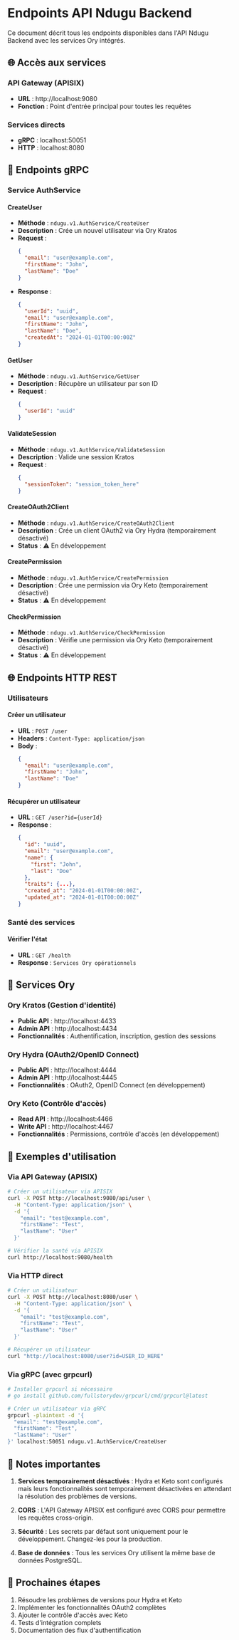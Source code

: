 # Endpoints API Ndugu Backend

Ce document décrit tous les endpoints disponibles dans l'API Ndugu Backend avec les services Ory intégrés.

## 🌐 Accès aux services

### API Gateway (APISIX)
- **URL** : http://localhost:9080
- **Fonction** : Point d'entrée principal pour toutes les requêtes

### Services directs
- **gRPC** : localhost:50051
- **HTTP** : localhost:8080

## 📡 Endpoints gRPC

### Service AuthService

#### CreateUser
- **Méthode** : `ndugu.v1.AuthService/CreateUser`
- **Description** : Crée un nouvel utilisateur via Ory Kratos
- **Request** :
  ```json
  {
    "email": "user@example.com",
    "firstName": "John",
    "lastName": "Doe"
  }
  ```
- **Response** :
  ```json
  {
    "userId": "uuid",
    "email": "user@example.com",
    "firstName": "John",
    "lastName": "Doe",
    "createdAt": "2024-01-01T00:00:00Z"
  }
  ```

#### GetUser
- **Méthode** : `ndugu.v1.AuthService/GetUser`
- **Description** : Récupère un utilisateur par son ID
- **Request** :
  ```json
  {
    "userId": "uuid"
  }
  ```

#### ValidateSession
- **Méthode** : `ndugu.v1.AuthService/ValidateSession`
- **Description** : Valide une session Kratos
- **Request** :
  ```json
  {
    "sessionToken": "session_token_here"
  }
  ```

#### CreateOAuth2Client
- **Méthode** : `ndugu.v1.AuthService/CreateOAuth2Client`
- **Description** : Crée un client OAuth2 via Ory Hydra (temporairement désactivé)
- **Status** : ⚠️ En développement

#### CreatePermission
- **Méthode** : `ndugu.v1.AuthService/CreatePermission`
- **Description** : Crée une permission via Ory Keto (temporairement désactivé)
- **Status** : ⚠️ En développement

#### CheckPermission
- **Méthode** : `ndugu.v1.AuthService/CheckPermission`
- **Description** : Vérifie une permission via Ory Keto (temporairement désactivé)
- **Status** : ⚠️ En développement

## 🌐 Endpoints HTTP REST

### Utilisateurs

#### Créer un utilisateur
- **URL** : `POST /user`
- **Headers** : `Content-Type: application/json`
- **Body** :
  ```json
  {
    "email": "user@example.com",
    "firstName": "John",
    "lastName": "Doe"
  }
  ```

#### Récupérer un utilisateur
- **URL** : `GET /user?id={userId}`
- **Response** :
  ```json
  {
    "id": "uuid",
    "email": "user@example.com",
    "name": {
      "first": "John",
      "last": "Doe"
    },
    "traits": {...},
    "created_at": "2024-01-01T00:00:00Z",
    "updated_at": "2024-01-01T00:00:00Z"
  }
  ```

### Santé des services

#### Vérifier l'état
- **URL** : `GET /health`
- **Response** : `Services Ory opérationnels`

## 🔧 Services Ory

### Ory Kratos (Gestion d'identité)
- **Public API** : http://localhost:4433
- **Admin API** : http://localhost:4434
- **Fonctionnalités** : Authentification, inscription, gestion des sessions

### Ory Hydra (OAuth2/OpenID Connect)
- **Public API** : http://localhost:4444
- **Admin API** : http://localhost:4445
- **Fonctionnalités** : OAuth2, OpenID Connect (en développement)

### Ory Keto (Contrôle d'accès)
- **Read API** : http://localhost:4466
- **Write API** : http://localhost:4467
- **Fonctionnalités** : Permissions, contrôle d'accès (en développement)

## 🚀 Exemples d'utilisation

### Via API Gateway (APISIX)

```bash
# Créer un utilisateur via APISIX
curl -X POST http://localhost:9080/api/user \
  -H "Content-Type: application/json" \
  -d '{
    "email": "test@example.com",
    "firstName": "Test",
    "lastName": "User"
  }'

# Vérifier la santé via APISIX
curl http://localhost:9080/health
```

### Via HTTP direct

```bash
# Créer un utilisateur
curl -X POST http://localhost:8080/user \
  -H "Content-Type: application/json" \
  -d '{
    "email": "test@example.com",
    "firstName": "Test",
    "lastName": "User"
  }'

# Récupérer un utilisateur
curl "http://localhost:8080/user?id=USER_ID_HERE"
```

### Via gRPC (avec grpcurl)

```bash
# Installer grpcurl si nécessaire
# go install github.com/fullstorydev/grpcurl/cmd/grpcurl@latest

# Créer un utilisateur via gRPC
grpcurl -plaintext -d '{
  "email": "test@example.com",
  "firstName": "Test",
  "lastName": "User"
}' localhost:50051 ndugu.v1.AuthService/CreateUser
```

## 📝 Notes importantes

1. **Services temporairement désactivés** : Hydra et Keto sont configurés mais leurs fonctionnalités sont temporairement désactivées en attendant la résolution des problèmes de versions.

2. **CORS** : L'API Gateway APISIX est configuré avec CORS pour permettre les requêtes cross-origin.

3. **Sécurité** : Les secrets par défaut sont uniquement pour le développement. Changez-les pour la production.

4. **Base de données** : Tous les services Ory utilisent la même base de données PostgreSQL.

## 🔄 Prochaines étapes

1. Résoudre les problèmes de versions pour Hydra et Keto
2. Implémenter les fonctionnalités OAuth2 complètes
3. Ajouter le contrôle d'accès avec Keto
4. Tests d'intégration complets
5. Documentation des flux d'authentification
